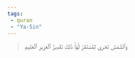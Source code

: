 ```yaml
---
tags: 
 - quran 
 - "Ya-Sin"
---
```


> وَٱلشَّمۡسُ تَجۡرِي لِمُسۡتَقَرّٖ لَّهَاۚ ذَٰلِكَ تَقۡدِيرُ ٱلۡعَزِيزِ ٱلۡعَلِيمِ

